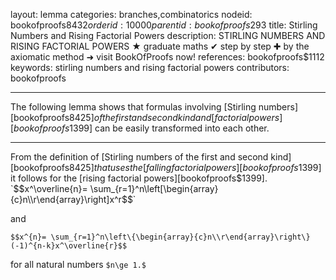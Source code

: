 layout: lemma
categories: branches,combinatorics
nodeid: bookofproofs$8432
orderid: 10000
parentid: bookofproofs$293
title: Stirling Numbers and Rising Factorial Powers
description: STIRLING NUMBERS AND RISING FACTORIAL POWERS ★ graduate maths ✔ step by step ✚ by the axiomatic method ➜ visit BookOfProofs now!
references: bookofproofs$1112
keywords: stirling numbers and rising factorial powers
contributors: bookofproofs

---
The following lemma shows that formulas involving [Stirling numbers][bookofproofs$8425] of the first and second kind and [factorial powers][bookofproofs$1399] can be easily transformed into each other.

---

From the definition of [Stirling numbers of the first and second kind][bookofproofs$8425] that uses the [falling factorial powers][bookofproofs$1399] it follows for the [rising factorial powers][bookofproofs$1399].
`$$x^\overline{n}= \sum_{r=1}^n\left[\begin{array}{c}n\\r\end{array}\right]x^r$$`

and

`$$x^{n}= \sum_{r=1}^n\left\{\begin{array}{c}n\\r\end{array}\right\}(-1)^{n-k}x^\overline{r}$$`

for all natural numbers `$n\ge 1.$`
